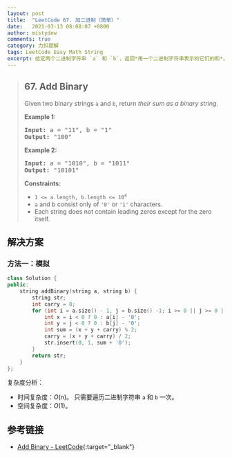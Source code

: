 ```yaml
---
layout: post
title:  "LeetCode 67. 加二进制（简单）"
date:   2021-03-13 08:08:07 +0800
author: mistydew
comments: true
category: 力扣题解
tags: LeetCode Easy Math String
excerpt: 给定两个二进制字符串 `a` 和 `b`，返回*用一个二进制字符串表示的它们的和*。
---
```

> ## 67. Add Binary
> 
> Given two binary strings `a` and `b`, return *their sum as a binary string*.
> 
> **Example 1:**
> 
> <pre>
> <strong>Input:</strong> a = "11", b = "1"
> <strong>Output:</strong> "100"
> </pre>
> 
> **Example 2:**
> 
> <pre>
> <strong>Input:</strong> a = "1010", b = "1011"
> <strong>Output:</strong> "10101"
> </pre>
> 
> **Constraints:**
> 
> * <code>1 <= a.length, b.length <= 10<sup>4</sup></code>
> * `a` and b consist only of `'0'` or `'1'` characters.
> * Each string does not contain leading zeros except for the zero itself.

## 解决方案

### 方法一：模拟

```cpp
class Solution {
public:
    string addBinary(string a, string b) {
        string str;
        int carry = 0;
        for (int i = a.size() - 1, j = b.size() -1; i >= 0 || j >= 0 || carry; i--, j--) {
            int x = i < 0 ? 0 : a[i] - '0';
            int y = j < 0 ? 0 : b[j] - '0';
            int sum = (x + y + carry) % 2;
            carry = (x + y + carry) / 2;
            str.insert(0, 1, sum + '0');
        }
        return str;
    }
};
```

复杂度分析：
* 时间复杂度：*O*(n)。
  只需要遍历二进制字符串 `a` 和 `b` 一次。
* 空间复杂度：*O*(1)。

## 参考链接

* [Add Binary - LeetCode](https://leetcode.com/problems/add-binary/){:target="_blank"}
